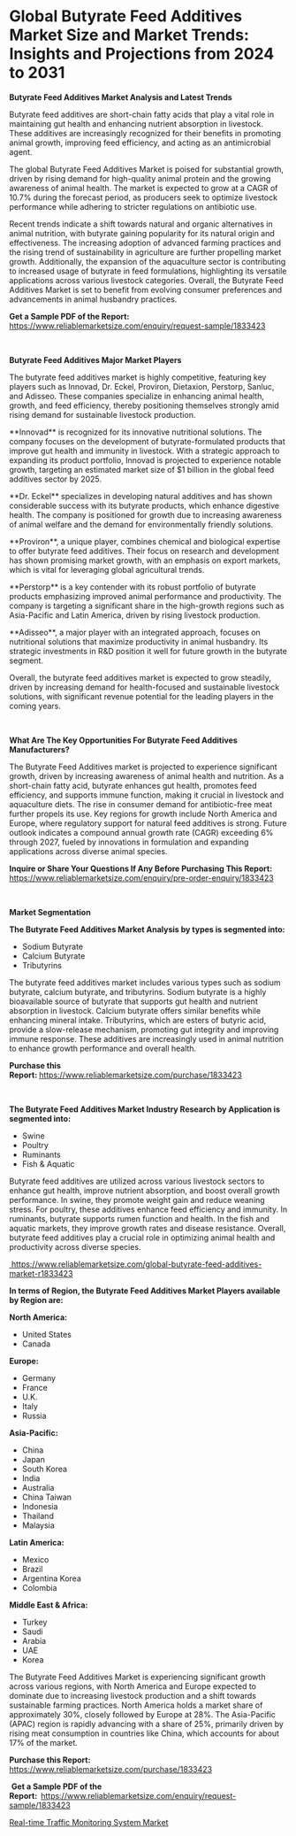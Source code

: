 <p><h1>Global Butyrate Feed Additives Market Size and Market Trends: Insights and Projections from 2024 to 2031</h1></p><p><strong>Butyrate Feed Additives Market Analysis and Latest Trends</strong></p>
<p><p>Butyrate feed additives are short-chain fatty acids that play a vital role in maintaining gut health and enhancing nutrient absorption in livestock. These additives are increasingly recognized for their benefits in promoting animal growth, improving feed efficiency, and acting as an antimicrobial agent.</p><p>The global Butyrate Feed Additives Market is poised for substantial growth, driven by rising demand for high-quality animal protein and the growing awareness of animal health. The market is expected to grow at a CAGR of 10.7% during the forecast period, as producers seek to optimize livestock performance while adhering to stricter regulations on antibiotic use. </p><p>Recent trends indicate a shift towards natural and organic alternatives in animal nutrition, with butyrate gaining popularity for its natural origin and effectiveness. The increasing adoption of advanced farming practices and the rising trend of sustainability in agriculture are further propelling market growth. Additionally, the expansion of the aquaculture sector is contributing to increased usage of butyrate in feed formulations, highlighting its versatile applications across various livestock categories. Overall, the Butyrate Feed Additives Market is set to benefit from evolving consumer preferences and advancements in animal husbandry practices.</p></p>
<p><strong>Get a Sample PDF of the Report:&nbsp;</strong> <a href="https://www.reliablemarketsize.com/enquiry/request-sample/1833423?utm_campaign=1131&utm_medium=2&utm_source=Github&utm_content=ia&utm_term=01012025&utm_id=butyrate-feed-additives">https://www.reliablemarketsize.com/enquiry/request-sample/1833423</a></p>
<p>&nbsp;</p>
<p><strong>Butyrate Feed Additives Major Market Players</strong></p>
<p><p>The butyrate feed additives market is highly competitive, featuring key players such as Innovad, Dr. Eckel, Proviron, Dietaxion, Perstorp, Sanluc, and Adisseo. These companies specialize in enhancing animal health, growth, and feed efficiency, thereby positioning themselves strongly amid rising demand for sustainable livestock production.</p><p>**Innovad** is recognized for its innovative nutritional solutions. The company focuses on the development of butyrate-formulated products that improve gut health and immunity in livestock. With a strategic approach to expanding its product portfolio, Innovad is projected to experience notable growth, targeting an estimated market size of $1 billion in the global feed additives sector by 2025.</p><p>**Dr. Eckel** specializes in developing natural additives and has shown considerable success with its butyrate products, which enhance digestive health. The company is positioned for growth due to increasing awareness of animal welfare and the demand for environmentally friendly solutions.</p><p>**Proviron**, a unique player, combines chemical and biological expertise to offer butyrate feed additives. Their focus on research and development has shown promising market growth, with an emphasis on export markets, which is vital for leveraging global agricultural trends.</p><p>**Perstorp** is a key contender with its robust portfolio of butyrate products emphasizing improved animal performance and productivity. The company is targeting a significant share in the high-growth regions such as Asia-Pacific and Latin America, driven by rising livestock production.</p><p>**Adisseo**, a major player with an integrated approach, focuses on nutritional solutions that maximize productivity in animal husbandry. Its strategic investments in R&D position it well for future growth in the butyrate segment.</p><p>Overall, the butyrate feed additives market is expected to grow steadily, driven by increasing demand for health-focused and sustainable livestock solutions, with significant revenue potential for the leading players in the coming years.</p></p>
<p>&nbsp;</p>
<p><strong>What Are The Key Opportunities For Butyrate Feed Additives Manufacturers?</strong></p>
<p><p>The Butyrate Feed Additives market is projected to experience significant growth, driven by increasing awareness of animal health and nutrition. As a short-chain fatty acid, butyrate enhances gut health, promotes feed efficiency, and supports immune function, making it crucial in livestock and aquaculture diets. The rise in consumer demand for antibiotic-free meat further propels its use. Key regions for growth include North America and Europe, where regulatory support for natural feed additives is strong. Future outlook indicates a compound annual growth rate (CAGR) exceeding 6% through 2027, fueled by innovations in formulation and expanding applications across diverse animal species.</p></p>
<p><strong>Inquire or Share Your Questions If Any Before Purchasing This Report:</strong> <a href="https://www.reliablemarketsize.com/enquiry/pre-order-enquiry/1833423?utm_campaign=1131&utm_medium=2&utm_source=Github&utm_content=ia&utm_term=01012025&utm_id=butyrate-feed-additives">https://www.reliablemarketsize.com/enquiry/pre-order-enquiry/1833423</a></p>
<p>&nbsp;</p>
<p><strong>Market Segmentation</strong></p>
<p><strong>The Butyrate Feed Additives Market Analysis by types is segmented into:</strong></p>
<p><ul><li>Sodium Butyrate</li><li>Calcium Butyrate</li><li>Tributyrins</li></ul></p>
<p><p>The butyrate feed additives market includes various types such as sodium butyrate, calcium butyrate, and tributyrins. Sodium butyrate is a highly bioavailable source of butyrate that supports gut health and nutrient absorption in livestock. Calcium butyrate offers similar benefits while enhancing mineral intake. Tributyrins, which are esters of butyric acid, provide a slow-release mechanism, promoting gut integrity and improving immune response. These additives are increasingly used in animal nutrition to enhance growth performance and overall health.</p></p>
<p><strong>Purchase this Report:&nbsp;</strong><a href="https://www.reliablemarketsize.com/purchase/1833423?utm_campaign=1131&utm_medium=2&utm_source=Github&utm_content=ia&utm_term=01012025&utm_id=butyrate-feed-additives">https://www.reliablemarketsize.com/purchase/1833423</a></p>
<p>&nbsp;</p>
<p><strong>The Butyrate Feed Additives Market Industry Research by Application is segmented into:</strong></p>
<p><ul><li>Swine</li><li>Poultry</li><li>Ruminants</li><li>Fish & Aquatic</li></ul></p>
<p><p>Butyrate feed additives are utilized across various livestock sectors to enhance gut health, improve nutrient absorption, and boost overall growth performance. In swine, they promote weight gain and reduce weaning stress. For poultry, these additives enhance feed efficiency and immunity. In ruminants, butyrate supports rumen function and health. In the fish and aquatic markets, they improve growth rates and disease resistance. Overall, butyrate feed additives play a crucial role in optimizing animal health and productivity across diverse species.</p></p>
<p><a href="https://www.reliablemarketsize.com/global-butyrate-feed-additives-market-r1833423?utm_campaign=1131&utm_medium=2&utm_source=Github&utm_content=ia&utm_term=01012025&utm_id=butyrate-feed-additives">&nbsp;https://www.reliablemarketsize.com/global-butyrate-feed-additives-market-r1833423</a></p>
<p><strong>In terms of Region, the Butyrate Feed Additives Market Players available by Region are:</strong></p>
<p>
    <p> <strong> North America: </strong>
        <ul>
            <li>United States</li>
            <li>Canada</li>
        </ul>
        </p> 
    <p> <strong> Europe: </strong>
        <ul>
            <li>Germany</li>
            <li>France</li>
            <li>U.K.</li>
            <li>Italy</li>
            <li>Russia</li>
        </ul>
        </p> 
    <p> <strong> Asia-Pacific: </strong>
        <ul>
            <li>China</li>
            <li>Japan</li>
            <li>South Korea</li>
            <li>India</li>
            <li>Australia</li>
            <li>China Taiwan</li>
            <li>Indonesia</li>
            <li>Thailand</li>
            <li>Malaysia</li>
        </ul>
        </p> 
    <p> <strong> Latin America: </strong>
        <ul>
            <li>Mexico</li>
            <li>Brazil</li>
            <li>Argentina Korea</li>
            <li>Colombia</li>
        </ul>
        </p> 
    <p> <strong> Middle East & Africa: </strong>
        <ul>
            <li>Turkey</li>
            <li>Saudi</li>
            <li>Arabia</li>
            <li>UAE</li>
            <li>Korea</li>
        </ul>
    </p>
    </p>
<p><p>The Butyrate Feed Additives Market is experiencing significant growth across various regions, with North America and Europe expected to dominate due to increasing livestock production and a shift towards sustainable farming practices. North America holds a market share of approximately 30%, closely followed by Europe at 28%. The Asia-Pacific (APAC) region is rapidly advancing with a share of 25%, primarily driven by rising meat consumption in countries like China, which accounts for about 17% of the market.</p></p>
<p><strong>Purchase this Report: </strong><a href="https://www.reliablemarketsize.com/purchase/1833423?utm_campaign=1131&utm_medium=2&utm_source=Github&utm_content=ia&utm_term=01012025&utm_id=butyrate-feed-additives">https://www.reliablemarketsize.com/purchase/1833423</a></p>
<p>&nbsp;<strong>Get a Sample PDF of the Report:&nbsp;&nbsp;</strong><a href="https://www.reliablemarketsize.com/enquiry/request-sample/1833423?utm_campaign=1131&utm_medium=2&utm_source=Github&utm_content=ia&utm_term=01012025&utm_id=butyrate-feed-additives">https://www.reliablemarketsize.com/enquiry/request-sample/1833423</a></p>
<p><strong></strong></p>
<p><p><a href="https://github.com/CliffMedina6/Market-Research-Report-List-7/blob/main/real-time-traffic-monitoring-system-market.md?utm_campaign=1131&utm_medium=2&utm_source=Github&utm_content=ia&utm_term=01012025&utm_id=butyrate-feed-additives">Real-time Traffic Monitoring System Market</a></p></p>